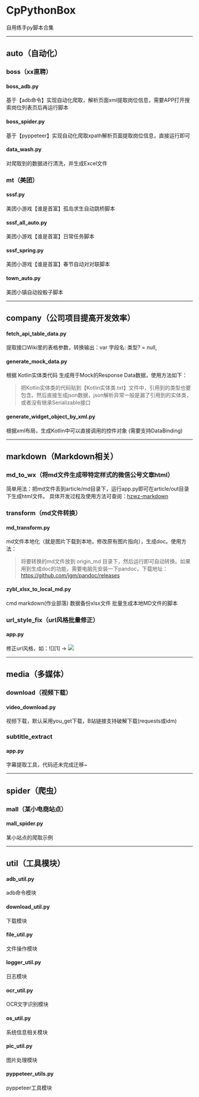 # CpPythonBox

自用练手py脚本合集

---

## auto（自动化）

### boss（xx直聘）

#### boss_adb.py

基于【adb命令】实现自动化爬取，解析页面xml提取岗位信息，需要APP打开搜索岗位列表页后再运行脚本

#### boss_spider.py

基于【pyppeteer】实现自动化爬取xpath解析页面提取岗位信息，直接运行即可

#### data_wash.py

对爬取到的数据进行清洗，并生成Excel文件

### mt（美团）

#### sssf.py

美团小游戏【谁是首富】孤岛求生自动跳桥脚本

#### sssf_all_auto.py

美团小游戏【谁是首富】日常任务脚本

#### sssf_spring.py

美团小游戏【谁是首富】春节自动对对联脚本

#### town_auto.py

美团小镇自动投骰子脚本

---

## company（公司项目提高开发效率）

#### fetch_api_table_data.py

提取接口Wiki里的表格参数，转换输出：var 字段名: 类型? = null,

#### generate_mock_data.py

根据 Kotlin实体类代码 生成用于Mock的Response Data数据，使用方法如下：

> 把Kotlin实体类的代码贴到【Kotlin实体类.txt】文件中，引用到的类型也要包含。然后直接生成json数据，json解析异常一般是漏了引用到的实体类，或者没有继承Serializable接口

#### generate_widget_object_by_xml.py

根据xml布局，生成Kotlin中可以直接调用的控件对象 (需要支持DataBinding)

---

## markdown（Markdown相关）

### md_to_wx（将md文件生成带特定样式的微信公号文章html）

简单用法：把md文件丢到article/md目录下，运行app.py即可在article/out目录下生成html文件。
具体开发过程及使用方法可查阅：[hzwz-markdown](markdown/md_to_wx/README.md)

### transform（md文件转换）

#### md_transform.py

md文件本地化（就是图片下载到本地，修改原有图片指向），生成doc。使用方法：

> 将要转换的md文件放到 origin_md 目录下，然后运行即可自动转换。如果用到生成doc的功能，需要电脑先安装一下pandoc，下载地址：https://github.com/jgm/pandoc/releases

#### zybl_xlsx_to_local_md.py

cmd markdown(作业部落) 数据备份xlsx文件 批量生成本地MD文件的脚本


### url_style_fix（url风格批量修正）

#### app.py

修正url风格，如：![][1] → ![](xxx)

---

## media（多媒体）

### download（视频下载）

#### video_download.py

视频下载，默认采用you_get下载，B站链接支持破解下载(requests或idm)

### subtitle_extract

#### app.py

字幕提取工具，代码还未完成迁移~

---

## spider（爬虫）

### mall（某小电商站点）

#### mall_spider.py

某小站点的爬取示例

---

## util（工具模块）

#### adb_util.py

adb命令模块

#### download_util.py

下载模块

#### file_util.py

文件操作模块

#### logger_util.py

日志模块

#### ocr_util.py

OCR文字识别模块

#### os_util.py

系统信息相关模块

#### pic_util.py

图片处理模块

#### pyppeteer_utils.py

pyppeteer工具模块